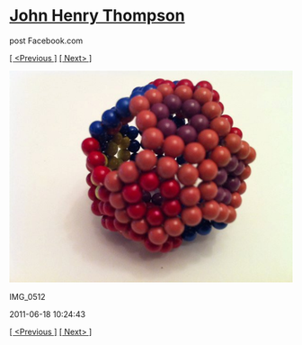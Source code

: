 # [John Henry Thompson](../README.md)
post Facebook.com

[[ <Previous ]](2011-06-18-7.md) [[ Next> ]](2011-06-18-9.md)

[![](../media/2011-06-18/Magnetic-Balls-IMG_0512.jpg)](../README.md)

IMG_0512

2011-06-18 10:24:43

[[ <Previous ]](2011-06-18-7.md) [[ Next> ]](2011-06-18-9.md)